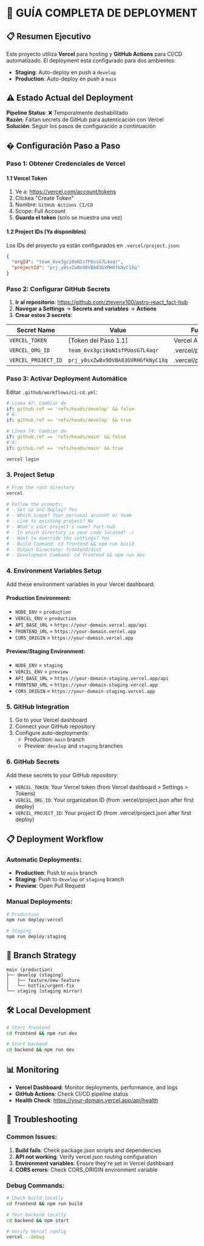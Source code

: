 # 🚀 GUÍA COMPLETA DE DEPLOYMENT

## 📋 Resumen Ejecutivo

Este proyecto utiliza **Vercel** para hosting y **GitHub Actions** para CI/CD automatizado. El deployment está configurado para dos ambientes:

- **Staging**: Auto-deploy en push a `develop`
- **Production**: Auto-deploy en push a `main`

## ⚠️ Estado Actual del Deployment

**Pipeline Status**: ❌ Temporalmente deshabilitado  
**Razón**: Faltan secrets de GitHub para autenticación con Vercel  
**Solución**: Seguir los pasos de configuración a continuación

## � Configuración Paso a Paso

### Paso 1: Obtener Credenciales de Vercel

#### 1.1 Vercel Token
1. Ve a: https://vercel.com/account/tokens
2. Clickea "Create Token"
3. Nombre: `GitHub Actions CI/CD`
4. Scope: Full Account
5. **Guarda el token** (solo se muestra una vez)

#### 1.2 Project IDs (Ya disponibles)
Los IDs del proyecto ya están configurados en `.vercel/project.json`:
```json
{
  "orgId": "team_6vx3gci0oNIsfPUosG7L4aqr",
  "projectId": "prj_y0sxZwBx9DVBA83GVRHGfkNyC1Xq"
}
```

### Paso 2: Configurar GitHub Secrets

1. **Ir al repositorio**: https://github.com/ztevenx100/astro-react_fact-hub
2. **Navegar a Settings** → **Secrets and variables** → **Actions**
3. **Crear estos 3 secrets**:

| Secret Name | Value | Fuente |
|-------------|-------|--------|
| `VERCEL_TOKEN` | [Token del Paso 1.1] | Vercel Account |
| `VERCEL_ORG_ID` | `team_6vx3gci0oNIsfPUosG7L4aqr` | .vercel/project.json |
| `VERCEL_PROJECT_ID` | `prj_y0sxZwBx9DVBA83GVRHGfkNyC1Xq` | .vercel/project.json |

### Paso 3: Activar Deployment Automático

Editar `.github/workflows/ci-cd.yml`:

```yaml
# Línea 47: Cambiar de
if: github.ref == 'refs/heads/develop' && false
# A:
if: github.ref == 'refs/heads/develop' && true

# Línea 74: Cambiar de  
if: github.ref == 'refs/heads/main' && false
# A:
if: github.ref == 'refs/heads/main' && true
```
```bash
vercel login
```

### 3. Project Setup
```bash
# From the root directory
vercel

# Follow the prompts:
# - Set up and deploy? Yes
# - Which scope? Your personal account or team
# - Link to existing project? No
# - What's your project's name? fact-hub
# - In which directory is your code located? ./
# - Want to override the settings? Yes
# - Build Command: cd frontend && npm run build
# - Output Directory: frontend/dist
# - Development Command: cd frontend && npm run dev
```

### 4. Environment Variables Setup

Add these environment variables in your Vercel dashboard:

#### Production Environment:
- `NODE_ENV` = `production`
- `VERCEL_ENV` = `production`
- `API_BASE_URL` = `https://your-domain.vercel.app/api`
- `FRONTEND_URL` = `https://your-domain.vercel.app`
- `CORS_ORIGIN` = `https://your-domain.vercel.app`

#### Preview/Staging Environment:
- `NODE_ENV` = `staging`
- `VERCEL_ENV` = `preview`
- `API_BASE_URL` = `https://your-domain-staging.vercel.app/api`
- `FRONTEND_URL` = `https://your-domain-staging.vercel.app`
- `CORS_ORIGIN` = `https://your-domain-staging.vercel.app`

### 5. GitHub Integration

1. Go to your Vercel dashboard
2. Connect your GitHub repository
3. Configure auto-deployments:
   - Production: `main` branch
   - Preview: `develop` and `staging` branches

### 6. GitHub Secrets

Add these secrets to your GitHub repository:
- `VERCEL_TOKEN`: Your Vercel token (from Vercel dashboard > Settings > Tokens)
- `VERCEL_ORG_ID`: Your organization ID (from .vercel/project.json after first deploy)
- `VERCEL_PROJECT_ID`: Your project ID (from .vercel/project.json after first deploy)

## 📋 Deployment Workflow

### Automatic Deployments:
- **Production**: Push to `main` branch
- **Staging**: Push to `develop` or `staging` branch
- **Preview**: Open Pull Request

### Manual Deployments:
```bash
# Production
npm run deploy:vercel

# Staging
npm run deploy:staging
```

## 🔄 Branch Strategy

```
main (production)
├── develop (staging)
│   ├── feature/new-feature
│   └── hotfix/urgent-fix
└── staging (staging mirror)
```

## 🛠️ Local Development

```bash
# Start frontend
cd frontend && npm run dev

# Start backend
cd backend && npm run dev
```

## 📊 Monitoring

- **Vercel Dashboard**: Monitor deployments, performance, and logs
- **GitHub Actions**: Check CI/CD pipeline status
- **Health Check**: https://your-domain.vercel.app/api/health

## 🚨 Troubleshooting

### Common Issues:
1. **Build fails**: Check package.json scripts and dependencies
2. **API not working**: Verify vercel.json routing configuration
3. **Environment variables**: Ensure they're set in Vercel dashboard
4. **CORS errors**: Check CORS_ORIGIN environment variable

### Debug Commands:
```bash
# Check build locally
cd frontend && npm run build

# Test backend locally
cd backend && npm start

# Verify Vercel config
vercel --debug
```

